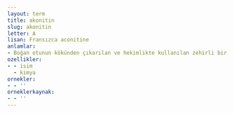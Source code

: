 ```yaml
---
layout: term
title: akonitin
slug: akonitin
letter: A
lisan: Fransızca aconitine
anlamlar:
- Boğan otunun kökünden çıkarılan ve hekimlikte kullanılan zehirli bir madde
ozellikler:
- - isim
  - kimya
ornekler:
- - ''
orneklerkaynak:
- - ''
---
```

